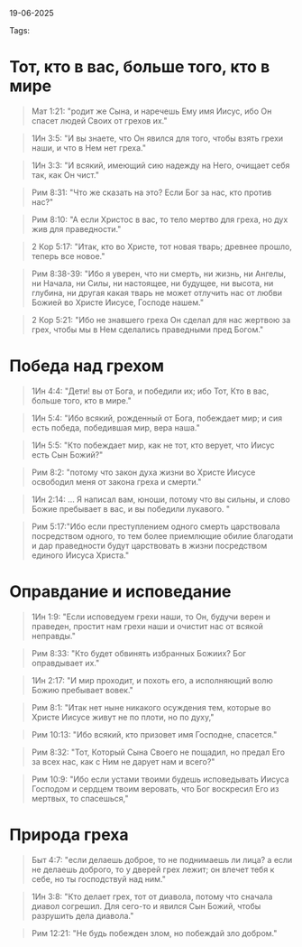 19-06-2025

Tags:

# Тот, кто в вас, больше того, кто в мире

> Мат 1:21: "родит же Сына, и наречешь Ему имя Иисус, ибо Он спасет людей Своих от грехов их."

> 1Ин 3:5: "И вы знаете, что Он явился для того, чтобы взять грехи наши, и что в Нем нет греха."

> 1Ин 3:3: "И всякий, имеющий сию надежду на Него, очищает себя так, как Он чист."

> Рим 8:31: "Что же сказать на это? Если Бог за нас, кто против нас?"

> Рим 8:10: "А если Христос в вас, то тело мертво для греха, но дух жив для праведности."

> 2 Кор 5:17: "Итак, кто во Христе, тот новая тварь; древнее прошло, теперь все новое."

> Рим 8:38-39: "Ибо я уверен, что ни смерть, ни жизнь, ни Ангелы, ни Начала, ни Силы, ни настоящее, ни будущее, ни высота, ни глубина, ни другая какая тварь не может отлучить нас от любви Божией во Христе Иисусе, Господе нашем."

> 2 Кор 5:21: "Ибо не знавшего греха Он сделал для нас жертвою за грех, чтобы мы в Нем сделались праведными пред Богом."
# Победа над грехом

> 1Ин 4:4: "Дети! вы от Бога, и победили их; ибо Тот, Кто в вас, больше того, кто в мире."

> 1Ин 5:4: "Ибо всякий, рожденный от Бога, побеждает мир; и сия есть победа, победившая мир, вера наша."

> 1Ин 5:5: "Кто побеждает мир, как не тот, кто верует, что Иисус есть Сын Божий?"

> Рим 8:2: "потому что закон духа жизни во Христе Иисусе освободил меня от закона греха и смерти."

> 1Ин 2:14: … Я написал вам, юноши, потому что вы сильны, и слово Божие пребывает в вас, и вы победили лукавого. "

> Рим 5:17:"Ибо если преступлением одного смерть царствовала посредством одного, то тем более приемлющие обилие благодати и дар праведности будут царствовать в жизни посредством единого Иисуса Христа."
# Оправдание и исповедание

> 1Ин 1:9: "Если исповедуем грехи наши, то Он, будучи верен и праведен, простит нам грехи наши и очистит нас от всякой неправды."

> Рим 8:33: "Кто будет обвинять избранных Божиих? Бог оправдывает их."

> 1Ин 2:17: "И мир проходит, и похоть его, а исполняющий волю Божию пребывает вовек."

> Рим 8:1: "Итак нет ныне никакого осуждения тем, которые во Христе Иисусе живут не по плоти, но по духу,"

> Рим 10:13: "Ибо всякий, кто призовет имя Господне, спасется."

> Рим 8:32: "Тот, Который Сына Своего не пощадил, но предал Его за всех нас, как с Ним не дарует нам и всего?"

> Рим 10:9: "Ибо если устами твоими будешь исповедывать Иисуса Господом и сердцем твоим веровать, что Бог воскресил Его из мертвых, то спасешься,"
# Природа греха

> Быт 4:7: "если делаешь доброе, то не поднимаешь ли лица? а если не делаешь доброго, то у дверей грех лежит; он влечет тебя к себе, но ты господствуй над ним."

> 1Ин 3:8: "Кто делает грех, тот от диавола, потому что сначала диавол согрешил. Для сего-то и явился Сын Божий, чтобы разрушить дела диавола."

> Рим 12:21: "Не будь побежден злом, но побеждай зло добром."